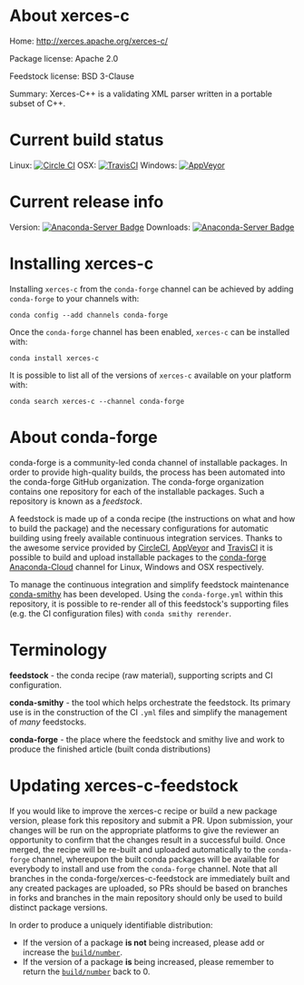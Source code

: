 About xerces-c
==============

Home: http://xerces.apache.org/xerces-c/

Package license: Apache 2.0

Feedstock license: BSD 3-Clause

Summary: Xerces-C++ is a validating XML parser written in a portable subset of C++.



Current build status
====================

Linux: [![Circle CI](https://circleci.com/gh/conda-forge/xerces-c-feedstock.svg?style=shield)](https://circleci.com/gh/conda-forge/xerces-c-feedstock)
OSX: [![TravisCI](https://travis-ci.org/conda-forge/xerces-c-feedstock.svg?branch=master)](https://travis-ci.org/conda-forge/xerces-c-feedstock)
Windows: [![AppVeyor](https://ci.appveyor.com/api/projects/status/github/conda-forge/xerces-c-feedstock?svg=True)](https://ci.appveyor.com/project/conda-forge/xerces-c-feedstock/branch/master)

Current release info
====================
Version: [![Anaconda-Server Badge](https://anaconda.org/conda-forge/xerces-c/badges/version.svg)](https://anaconda.org/conda-forge/xerces-c)
Downloads: [![Anaconda-Server Badge](https://anaconda.org/conda-forge/xerces-c/badges/downloads.svg)](https://anaconda.org/conda-forge/xerces-c)

Installing xerces-c
===================

Installing `xerces-c` from the `conda-forge` channel can be achieved by adding `conda-forge` to your channels with:

```
conda config --add channels conda-forge
```

Once the `conda-forge` channel has been enabled, `xerces-c` can be installed with:

```
conda install xerces-c
```

It is possible to list all of the versions of `xerces-c` available on your platform with:

```
conda search xerces-c --channel conda-forge
```


About conda-forge
=================

conda-forge is a community-led conda channel of installable packages.
In order to provide high-quality builds, the process has been automated into the
conda-forge GitHub organization. The conda-forge organization contains one repository
for each of the installable packages. Such a repository is known as a *feedstock*.

A feedstock is made up of a conda recipe (the instructions on what and how to build
the package) and the necessary configurations for automatic building using freely
available continuous integration services. Thanks to the awesome service provided by
[CircleCI](https://circleci.com/), [AppVeyor](http://www.appveyor.com/)
and [TravisCI](https://travis-ci.org/) it is possible to build and upload installable
packages to the [conda-forge](https://anaconda.org/conda-forge)
[Anaconda-Cloud](http://docs.anaconda.org/) channel for Linux, Windows and OSX respectively.

To manage the continuous integration and simplify feedstock maintenance
[conda-smithy](http://github.com/conda-forge/conda-smithy) has been developed.
Using the ``conda-forge.yml`` within this repository, it is possible to re-render all of
this feedstock's supporting files (e.g. the CI configuration files) with ``conda smithy rerender``.


Terminology
===========

**feedstock** - the conda recipe (raw material), supporting scripts and CI configuration.

**conda-smithy** - the tool which helps orchestrate the feedstock.
                   Its primary use is in the construction of the CI ``.yml`` files
                   and simplify the management of *many* feedstocks.

**conda-forge** - the place where the feedstock and smithy live and work to
                  produce the finished article (built conda distributions)


Updating xerces-c-feedstock
===========================

If you would like to improve the xerces-c recipe or build a new
package version, please fork this repository and submit a PR. Upon submission,
your changes will be run on the appropriate platforms to give the reviewer an
opportunity to confirm that the changes result in a successful build. Once
merged, the recipe will be re-built and uploaded automatically to the
`conda-forge` channel, whereupon the built conda packages will be available for
everybody to install and use from the `conda-forge` channel.
Note that all branches in the conda-forge/xerces-c-feedstock are
immediately built and any created packages are uploaded, so PRs should be based
on branches in forks and branches in the main repository should only be used to
build distinct package versions.

In order to produce a uniquely identifiable distribution:
 * If the version of a package **is not** being increased, please add or increase
   the [``build/number``](http://conda.pydata.org/docs/building/meta-yaml.html#build-number-and-string).
 * If the version of a package **is** being increased, please remember to return
   the [``build/number``](http://conda.pydata.org/docs/building/meta-yaml.html#build-number-and-string)
   back to 0.
